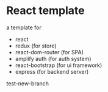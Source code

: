 # React template

a template for 
* react
* redux (for store)
* react-dom-router (for SPA)
* amplify auth (for auth system)
* react-bootstrap (for ui framework)
* express (for backend server)

test-new-branch